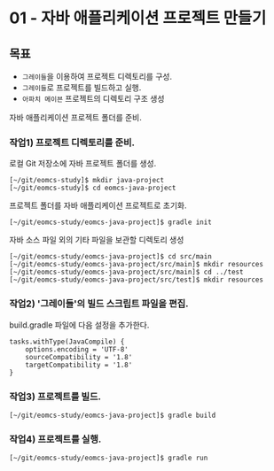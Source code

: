 # 01 - 자바 애플리케이션 프로젝트 만들기

## 목표

- `그레이들`을 이용하여 프로젝트 디렉토리를 구성.
- `그레이들`로 프로젝트를 빌드하고 실행.
- `아파치 메이븐` 프로젝트의 디렉토리 구조 생성


자바 애플리케이션 프로젝트 폴더를 준비.


### 작업1) 프로젝트 디렉토리를 준비.

로컬 Git 저장소에 자바 프로젝트 폴더를 생성.

```
[~/git/eomcs-study]$ mkdir java-project
[~/git/eomcs-study]$ cd eomcs-java-project
```

프로젝트 폴더를 자바 애플리케이션 프로젝트로 초기화.
```
[~/git/eomcs-study/eomcs-java-project]$ gradle init
```

자바 소스 파일 외의 기타 파일을 보관할 디렉토리 생성

```
[~/git/eomcs-study/eomcs-java-project]$ cd src/main
[~/git/eomcs-study/eomcs-java-project/src/main]$ mkdir resources
[~/git/eomcs-study/eomcs-java-project/src/main]$ cd ../test
[~/git/eomcs-study/eomcs-java-project/src/test]$ mkdir resources
```

### 작업2) '그레이들'의 빌드 스크립트 파일을 편집.

build.gradle 파일에 다음 설정을 추가한다.

```
tasks.withType(JavaCompile) {
    options.encoding = 'UTF-8'
    sourceCompatibility = '1.8'
    targetCompatibility = '1.8'
}
```

### 작업3) 프로젝트를 빌드.

```
[~/git/eomcs-study/eomcs-java-project]$ gradle build
```

### 작업4) 프로젝트를 실행.

```
[~/git/eomcs-study/eomcs-java-project]$ gradle run
```
